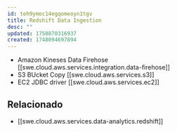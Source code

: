 ```yaml
---
id: teh9ymoc14egqomeoyn1tgv
title: Redshift Data Ingestion
desc: ""
updated: 1750870316937
created: 1748094697894
---
```


- Amazon Kineses Data Firehose [[swe.cloud.aws.services.integration.data-firehose]]
- S3 BUcket Copy [[swe.cloud.aws.services.s3]]
- EC2 JDBC driver [[swe.cloud.aws.services.ec2]]

## Relacionado

- [[swe.cloud.aws.services.data-analytics.redshift]]
